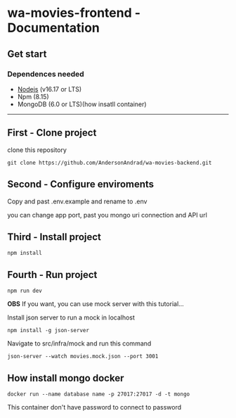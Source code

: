# wa-movies-frontend - Documentation

## Get start

### Dependences needed

- [Nodejs](https://nodejs.org/en/download/) (v16.17 or LTS)
- Npm (8.15)
- MongoDB (6.0 or LTS)(how insatll container)

---

## First - Clone project

clone this repository

```
git clone https://github.com/AndersonAndrad/wa-movies-backend.git
```

## Second - Configure enviroments

Copy and past .env.example and rename to .env

you can change app port, past you mongo uri connection and API url

## Third - Install project

```
npm install
```

## Fourth - Run project

```
npm run dev
```

**OBS** If you want, you can use mock server with this tutorial...

Install json server to run a mock in localhost

```
npm install -g json-server
```

Navigate to src/infra/mock and run this command

```
json-server --watch movies.mock.json --port 3001
```

## How install mongo docker

```
docker run --name database name -p 27017:27017 -d -t mongo
```

This container don't have password to connect to password
